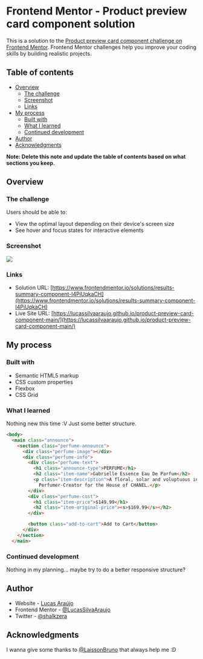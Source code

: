 # Frontend Mentor - Product preview card component solution

This is a solution to the [Product preview card component challenge on Frontend Mentor](https://www.frontendmentor.io/challenges/product-preview-card-component-GO7UmttRfa). Frontend Mentor challenges help you improve your coding skills by building realistic projects. 

## Table of contents

- [Overview](#overview)
  - [The challenge](#the-challenge)
  - [Screenshot](#screenshot)
  - [Links](#links)
- [My process](#my-process)
  - [Built with](#built-with)
  - [What I learned](#what-i-learned)
  - [Continued development](#continued-development)
- [Author](#author)
- [Acknowledgments](#acknowledgments)

**Note: Delete this note and update the table of contents based on what sections you keep.**

## Overview

### The challenge

Users should be able to:

- View the optimal layout depending on their device's screen size
- See hover and focus states for interactive elements

### Screenshot

![](./screenshot.jpg)

### Links

- Solution URL: [https://www.frontendmentor.io/solutions/results-summary-component-I4PiUqkaCH](https://www.frontendmentor.io/solutions/results-summary-component-I4PiUqkaCH)
- Live Site URL: [https://lucassilvaaraujo.github.io/product-preview-card-component-main/](https://lucassilvaaraujo.github.io/product-preview-card-component-main/)

## My process

### Built with

- Semantic HTML5 markup
- CSS custom properties
- Flexbox
- CSS Grid

### What I learned

Nothing new this time :V Just some better structure.

```html
<body>
  <main class="announce">
    <section class="perfume-announce">
      <div class="perfume-image"></div>
      <div class="perfume-info">
        <div class="perfume-text">
          <h1 class="announce-type">PERFUME</h1>
          <h2 class="item-name">Gabrielle Essence Eau De Parfum</h2>
          <p class="item-description">A floral, solar and voluptuous interpretation composed by Olivier Polge,
            Perfumer-Creator for the House of CHANEL.</p>
        </div>
        <div class="perfume-cost">
          <h1 class="item-price">$149.99</h1>
          <h2 class="item-original-price"><s>$169.99</s></h2>
        </div>

        <button class="add-to-cart">Add to Cart</button>
      </div>
    </section>
  </main>
```

### Continued development

Nothing in my planning... maybe try to do a better responsive structure?

## Author

- Website - [Lucas Araújo](https://lucassilvaaraujo.github.io/portfolio/)
- Frontend Mentor - [@LucasSilvaAraujo](https://www.frontendmentor.io/profile/LucasSilvaAraujo)
- Twitter - [@shalkzera](https://instagram.com/shalkzera)

## Acknowledgments

I wanna give some thanks to [@LaissonBruno](https://github.com/laissonbruno) that always help me :D
